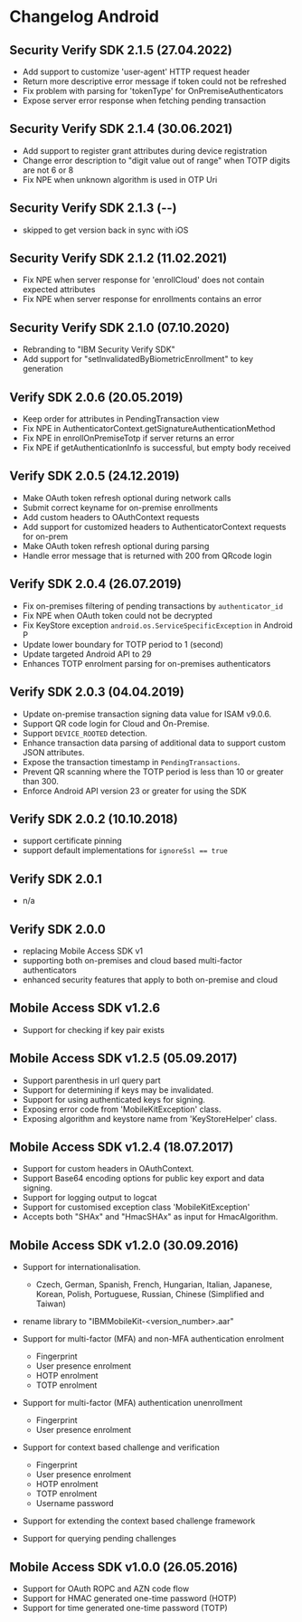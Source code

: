 # Changelog Android

## Security Verify SDK 2.1.5 (27.04.2022)
- Add support to customize 'user-agent' HTTP request header
- Return more descriptive error message if token could not be refreshed
- Fix problem with parsing for 'tokenType' for OnPremiseAuthenticators
- Expose server error response when fetching pending transaction

## Security Verify SDK 2.1.4 (30.06.2021)
- Add support to register grant attributes during device registration
- Change error description to "digit value out of range" when TOTP digits are not 6 or 8
- Fix NPE when unknown algorithm is used in OTP Uri

## Security Verify SDK 2.1.3 (--)
- skipped to get version back in sync with iOS

## Security Verify SDK 2.1.2 (11.02.2021)
- Fix NPE when server response for 'enrollCloud' does not contain expected attributes
- Fix NPE when server response for enrollments contains an error 

## Security Verify SDK 2.1.0 (07.10.2020)
- Rebranding to "IBM Security Verify SDK"
- Add support for "setInvalidatedByBiometricEnrollment" to key generation

## Verify SDK 2.0.6 (20.05.2019)
- Keep order for attributes in PendingTransaction view
- Fix NPE in AuthenticatorContext.getSignatureAuthenticationMethod
- Fix NPE in enrollOnPremiseTotp if server returns an error
- Fix NPE if getAuthenticationInfo is successful, but empty body received


## Verify SDK 2.0.5 (24.12.2019)
- Make OAuth token refresh optional during network calls
- Submit correct keyname for on-premise enrollments
- Add custom headers to OAuthContext requests
- Add support for customized headers to AuthenticatorContext requests for on-prem
- Make OAuth token refresh optional during parsing
- Handle error message that is returned with 200 from QRcode login


## Verify SDK 2.0.4 (26.07.2019)
- Fix on-premises filtering of pending transactions by `authenticator_id`
- Fix NPE when OAuth token could not be decrypted
- Fix KeyStore exception `android.os.ServiceSpecificException` in Android P
- Update lower boundary for TOTP period to 1 (second)
- Update targeted Android API to 29
- Enhances TOTP enrolment parsing for on-premises authenticators

## Verify SDK 2.0.3 (04.04.2019)
- Update on-premise transaction signing data value for ISAM v9.0.6.
- Support QR code login for Cloud and On-Premise.
- Support `DEVICE_ROOTED` detection.
- Enhance transaction data parsing of additional data to support custom JSON attributes.
- Expose the transaction timestamp in `PendingTransactions`.
- Prevent QR scanning where the TOTP period is less than 10 or greater than 300.
- Enforce Android API version 23 or greater for using the SDK

## Verify SDK 2.0.2 (10.10.2018)
- support certificate pinning 
- support default implementations for `ignoreSsl == true`

## Verify SDK 2.0.1
- n/a

## Verify SDK 2.0.0
- replacing Mobile Access SDK v1
- supporting both on-premises and cloud based multi-factor authenticators
- enhanced security features that apply to both on-premise and cloud


## Mobile Access SDK v1.2.6
- Support for checking if key pair exists

## Mobile Access SDK v1.2.5 (05.09.2017)
- Support parenthesis in url query part
- Support for determining if keys may be invalidated.
- Support for using authenticated keys for signing.
- Exposing error code from 'MobileKitException' class.
- Exposing algorithm and keystore name from 'KeyStoreHelper' class.

## Mobile Access SDK v1.2.4 (18.07.2017)
- Support for custom headers in OAuthContext.
- Support Base64 encoding options for public key export and data signing.
- Support for logging output to logcat
- Support for customised exception class 'MobileKitException'
- Accepts both "SHAx" and "HmacSHAx" as input for HmacAlgorithm.

## Mobile Access SDK v1.2.0 (30.09.2016)
- Support for internationalisation.
    * Czech, German, Spanish, French, Hungarian, Italian, Japanese, Korean, Polish, Portuguese, Russian, Chinese (Simplified and Taiwan)

- rename library to "IBMMobileKit-<version_number>.aar"

- Support for multi-factor (MFA) and non-MFA authentication enrolment
    * Fingerprint
    * User presence enrolment
    * HOTP enrolment
    * TOTP enrolment

- Support for multi-factor (MFA) authentication unenrollment
    * Fingerprint
    * User presence enrolment

- Support for context based challenge and verification
    * Fingerprint
    * User presence enrolment
    * HOTP enrolment
    * TOTP enrolment
    * Username password
- Support for extending the context based challenge framework
- Support for querying pending challenges

## Mobile Access SDK v1.0.0 (26.05.2016)
- Support for OAuth ROPC and AZN code flow
- Support for HMAC generated one-time password (HOTP)
- Support for time generated one-time password (TOTP)
